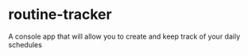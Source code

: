 # routine-tracker

A console app that will allow you to create and keep track of your daily schedules
